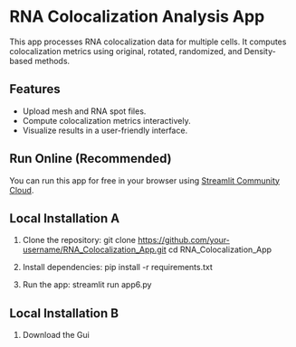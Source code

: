 # RNA Colocalization Analysis App

This app processes RNA colocalization data for multiple cells. It computes colocalization metrics using original, rotated, randomized, and Density-based methods.

## Features
- Upload mesh and RNA spot files.
- Compute colocalization metrics interactively.
- Visualize results in a user-friendly interface.

## Run Online (Recommended)
You can run this app for free in your browser using [Streamlit Community Cloud](https://streamlit.io/cloud).

## Local Installation A
1. Clone the repository:
   git clone https://github.com/your-username/RNA_Colocalization_App.git
   cd RNA_Colocalization_App

2. Install dependencies:
   pip install -r requirements.txt

3. Run the app:
   streamlit run app6.py

## Local Installation B
1. Download the Gui